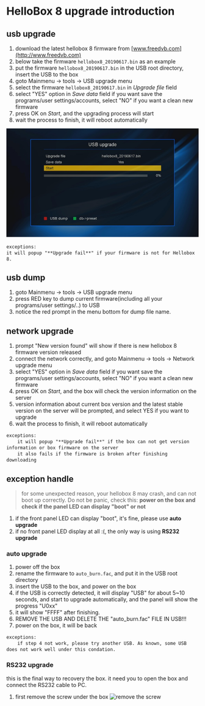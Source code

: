 
# HelloBox 8 upgrade introduction
## usb upgrade
1. download the latest hellobox 8 firmware from [www.freedvb.com](http://www.freedvb.com)
2. below take the firmware `hellobox8_20190617.bin` as an example
3. put the firmware `hellobox8_20190617.bin` in the USB root directory, insert the USB to the box 
4. goto Mainmenu -> tools -> USB upgrade menu
5. select the firmware `hellobox8_20190617.bin` in *Upgrade file* field
6. select "YES" option in *Save data* field if you want save the programs/user settings/accounts, select "NO" if you want a clean new firmware
7. press OK on *Start*, and the upgrading process will start
8. wait the process to finish, it will reboot automatically

![usb upg](https://github.com/DVBFinder/hellobox8/blob/master/pic/usb_upg.jpg)

```
exceptions:
it will popup "**Upgrade fail**" if your firmware is not for Hellobox 8.
```

## usb dump
1. goto Mainmenu -> tools -> USB upgrade menu
2. press RED key to dump current firmware(including all your programs/user settings/..) to USB
3. notice the red prompt in the menu bottom for dump file name.

## network upgrade
1. prompt "New version found" will show if there is new hellobox 8 firmware version released
2. connect the network correctly, and goto Mainmenu -> tools -> Network upgrade menu
3. select "YES" option in *Save data* field if you want save the programs/user settings/accounts, select "NO" if you want a clean new firmware
4. press OK on *Start*, and the box will check the version information on the server
5. version information about current box version and the latest stable version on the server will be prompted, and select YES if you want to upgrade
6. wait the process to finish, it will reboot automatically

```
exceptions:
	it will popup "**Upgrade fail**" if the box can not get version information or box firmware on the server
	it also fails if the firmware is broken after finishing downloading
```

## exception handle
> for some unexpected reason, your hellobox 8 may crash, and can not boot up correctly. Do not be panic, check this:
**power on the box and check if the panel LED can display "boot" or not**

1. if the front panel LED can display "boot", it's fine, please use **auto upgrade** 
2. if no front panel LED display at all :(, the only way is using **RS232 upgrade**

### auto upgrade
1. power off the box
2. rename the firmware to `auto_burn.fac`, and put it in the USB root directory
3. insert the USB to the box, and power on the box
4. if the USB is correctly detected, it will display "USB" for about 5~10 seconds, and start to upgrade automatically, and the panel will show the progress "U0xx"
5. it will show "FFFF" after finishing. 
6. REMOVE THE USB AND DELETE THE "auto_burn.fac" FILE IN USB!!!
7. power on the box, it will be back

```
exceptions:
	if step 4 not work, please try another USB. As known, some USB does not work well under this condation.
```

### RS232 upgrade
this is the final way to recovery the box. it need you to open the box and connect the RS232 cable to PC.
1. first remove the screw under the box
![remove the screw](screw.jpg)


